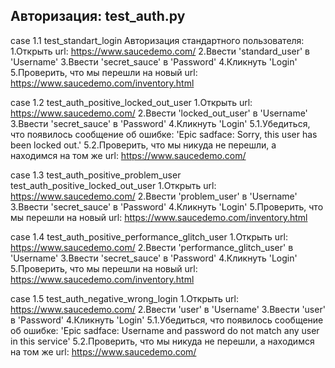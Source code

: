 ## Авторизация: test_auth.py
case 1.1
test_standart_login
Авторизация стандартного пользователя:
1.Открыть url: https://www.saucedemo.com/
2.Ввести 'standard_user' в 'Username'
3.Ввести 'secret_sauce' в 'Password'
4.Кликнуть 'Login'
5.Проверить, что мы перешли на новый url:
https://www.saucedemo.com/inventory.html

case 1.2
test_auth_positive_locked_out_user
1.Открыть url: https://www.saucedemo.com/
2.Ввести 'locked_out_user' в 'Username'
3.Ввести 'secret_sauce' в 'Password'
4.Кликнуть 'Login'
5.1.Убедиться, что появилось сообщение об ошибке:
'Epic sadface: Sorry, this user has been locked out.'
5.2.Проверить, что мы никуда не перешли, а находимся на том же url:
https://www.saucedemo.com/

case 1.3
test_auth_positive_problem_user
test_auth_positive_locked_out_user
1.Открыть url: https://www.saucedemo.com/
2.Ввести 'problem_user' в 'Username'
3.Ввести 'secret_sauce' в 'Password'
4.Кликнуть 'Login'
5.Проверить, что мы перешли на новый url:
https://www.saucedemo.com/inventory.html

case 1.4
test_auth_positive_performance_glitch_user
1.Открыть url: https://www.saucedemo.com/
2.Ввести 'performance_glitch_user' в 'Username'
3.Ввести 'secret_sauce' в 'Password'
4.Кликнуть 'Login'
5.Проверить, что мы перешли на новый url:
https://www.saucedemo.com/inventory.html

case 1.5
test_auth_negative_wrong_login
1.Открыть url: https://www.saucedemo.com/
2.Ввести 'user' в 'Username'
3.Ввести 'user' в 'Password'
4.Кликнуть 'Login'
5.1.Убедиться, что появилось сообщение об ошибке:
'Epic sadface: Username and password do not match any user in this service'
5.2.Проверить, что мы никуда не перешли, а находимся на том же url:
https://www.saucedemo.com/